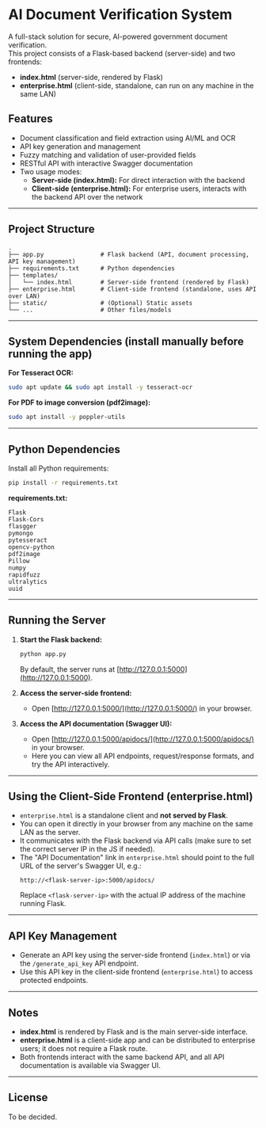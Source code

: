 # AI Document Verification System

A full-stack solution for secure, AI-powered government document verification.  
This project consists of a Flask-based backend (server-side) and two frontends:
- **index.html** (server-side, rendered by Flask)
- **enterprise.html** (client-side, standalone, can run on any machine in the same LAN)

## Features

- Document classification and field extraction using AI/ML and OCR
- API key generation and management
- Fuzzy matching and validation of user-provided fields
- RESTful API with interactive Swagger documentation
- Two usage modes:
  - **Server-side (index.html):** For direct interaction with the backend
  - **Client-side (enterprise.html):** For enterprise users, interacts with the backend API over the network

---

## Project Structure

```
.
├── app.py                # Flask backend (API, document processing, API key management)
├── requirements.txt      # Python dependencies
├── templates/
│   └── index.html        # Server-side frontend (rendered by Flask)
├── enterprise.html       # Client-side frontend (standalone, uses API over LAN)
├── static/               # (Optional) Static assets
└── ...                   # Other files/models
```

---

## System Dependencies (install manually before running the app)

**For Tesseract OCR:**
```sh
sudo apt update && sudo apt install -y tesseract-ocr
```

**For PDF to image conversion (pdf2image):**
```sh
sudo apt install -y poppler-utils
```

---

## Python Dependencies

Install all Python requirements:
```sh
pip install -r requirements.txt
```

**requirements.txt:**
```
Flask
Flask-Cors
flasgger
pymongo
pytesseract
opencv-python
pdf2image
Pillow
numpy
rapidfuzz
ultralytics
uuid
```

---

## Running the Server

1. **Start the Flask backend:**
   ```sh
   python app.py
   ```
   By default, the server runs at [http://127.0.0.1:5000](http://127.0.0.1:5000).

2. **Access the server-side frontend:**
   - Open [http://127.0.0.1:5000/](http://127.0.0.1:5000/) in your browser.

3. **Access the API documentation (Swagger UI):**
   - Open [http://127.0.0.1:5000/apidocs/](http://127.0.0.1:5000/apidocs/) in your browser.
   - Here you can view all API endpoints, request/response formats, and try the API interactively.

---

## Using the Client-Side Frontend (enterprise.html)

- `enterprise.html` is a standalone client and **not served by Flask**.
- You can open it directly in your browser from any machine on the same LAN as the server.
- It communicates with the Flask backend via API calls (make sure to set the correct server IP in the JS if needed).
- The "API Documentation" link in `enterprise.html` should point to the full URL of the server's Swagger UI, e.g.:
  ```
  http://<flask-server-ip>:5000/apidocs/
  ```
  Replace `<flask-server-ip>` with the actual IP address of the machine running Flask.

---

## API Key Management

- Generate an API key using the server-side frontend (`index.html`) or via the `/generate_api_key` API endpoint.
- Use this API key in the client-side frontend (`enterprise.html`) to access protected endpoints.

---

## Notes

- **index.html** is rendered by Flask and is the main server-side interface.
- **enterprise.html** is a client-side app and can be distributed to enterprise users; it does not require a Flask route.
- Both frontends interact with the same backend API, and all API documentation is available via Swagger UI.

---

## License

To be decided.
